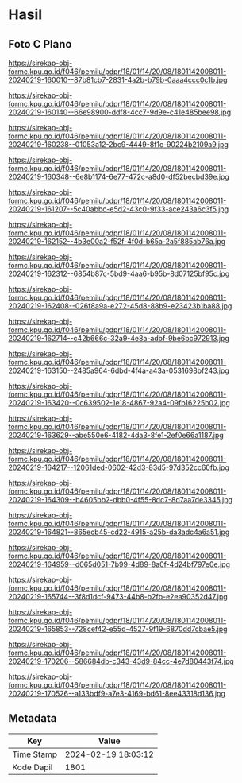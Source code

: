 # Hasil

## Foto C Plano

https://sirekap-obj-formc.kpu.go.id/f046/pemilu/pdpr/18/01/14/20/08/1801142008011-20240219-160010--87b81cb7-2831-4a2b-b79b-0aaa4ccc0c1b.jpg

https://sirekap-obj-formc.kpu.go.id/f046/pemilu/pdpr/18/01/14/20/08/1801142008011-20240219-160140--66e98900-ddf8-4cc7-9d9e-c41e485bee98.jpg

https://sirekap-obj-formc.kpu.go.id/f046/pemilu/pdpr/18/01/14/20/08/1801142008011-20240219-160238--01053a12-2bc9-4449-8f1c-90224b2109a9.jpg

https://sirekap-obj-formc.kpu.go.id/f046/pemilu/pdpr/18/01/14/20/08/1801142008011-20240219-160348--6e8b1174-6e77-472c-a8d0-df52becbd39e.jpg

https://sirekap-obj-formc.kpu.go.id/f046/pemilu/pdpr/18/01/14/20/08/1801142008011-20240219-161207--5c40abbc-e5d2-43c0-9f33-ace243a6c3f5.jpg

https://sirekap-obj-formc.kpu.go.id/f046/pemilu/pdpr/18/01/14/20/08/1801142008011-20240219-162152--4b3e00a2-f52f-4f0d-b65a-2a5f885ab76a.jpg

https://sirekap-obj-formc.kpu.go.id/f046/pemilu/pdpr/18/01/14/20/08/1801142008011-20240219-162312--6854b87c-5bd9-4aa6-b95b-8d07125bf95c.jpg

https://sirekap-obj-formc.kpu.go.id/f046/pemilu/pdpr/18/01/14/20/08/1801142008011-20240219-162408--026f8a9a-e272-45d8-88b9-e23423b1ba88.jpg

https://sirekap-obj-formc.kpu.go.id/f046/pemilu/pdpr/18/01/14/20/08/1801142008011-20240219-162714--c42b666c-32a9-4e8a-adbf-9be6bc972913.jpg

https://sirekap-obj-formc.kpu.go.id/f046/pemilu/pdpr/18/01/14/20/08/1801142008011-20240219-163150--2485a964-6dbd-4f4a-a43a-0531698bf243.jpg

https://sirekap-obj-formc.kpu.go.id/f046/pemilu/pdpr/18/01/14/20/08/1801142008011-20240219-163420--0c639502-1e18-4867-92a4-09fb16225b02.jpg

https://sirekap-obj-formc.kpu.go.id/f046/pemilu/pdpr/18/01/14/20/08/1801142008011-20240219-163629--abe550e6-4182-4da3-8fe1-2ef0e66a1187.jpg

https://sirekap-obj-formc.kpu.go.id/f046/pemilu/pdpr/18/01/14/20/08/1801142008011-20240219-164217--12061ded-0602-42d3-83d5-97d352cc60fb.jpg

https://sirekap-obj-formc.kpu.go.id/f046/pemilu/pdpr/18/01/14/20/08/1801142008011-20240219-164309--b4605bb2-dbb0-4f55-8dc7-8d7aa7de3345.jpg

https://sirekap-obj-formc.kpu.go.id/f046/pemilu/pdpr/18/01/14/20/08/1801142008011-20240219-164821--865ecb45-cd22-4915-a25b-da3adc4a6a51.jpg

https://sirekap-obj-formc.kpu.go.id/f046/pemilu/pdpr/18/01/14/20/08/1801142008011-20240219-164959--d065d051-7b99-4d89-8a0f-4d24bf797e0e.jpg

https://sirekap-obj-formc.kpu.go.id/f046/pemilu/pdpr/18/01/14/20/08/1801142008011-20240219-165744--3f8d1dcf-9473-44b8-b2fb-e2ea90352d47.jpg

https://sirekap-obj-formc.kpu.go.id/f046/pemilu/pdpr/18/01/14/20/08/1801142008011-20240219-165853--728cef42-e55d-4527-9f19-6870dd7cbae5.jpg

https://sirekap-obj-formc.kpu.go.id/f046/pemilu/pdpr/18/01/14/20/08/1801142008011-20240219-170206--586684db-c343-43d9-84cc-4e7d80443f74.jpg

https://sirekap-obj-formc.kpu.go.id/f046/pemilu/pdpr/18/01/14/20/08/1801142008011-20240219-170526--a133bdf9-a7e3-4169-bd61-8ee43318d136.jpg


## Metadata

| Key        | Value               |
| ---------- | ------------------- |
| Time Stamp | 2024-02-19 18:03:12 |
| Kode Dapil | 1801                |



